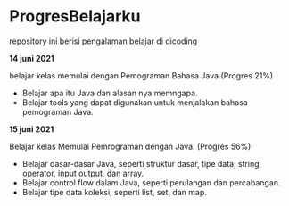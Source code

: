# ProgresBelajarku
repository ini berisi pengalaman belajar di dicoding

**14 juni 2021**

belajar kelas memulai dengan Pemograman Bahasa Java.(Progres 21%)
  * Belajar apa itu Java dan alasan nya memngapa.
  * Belajar tools yang dapat digunakan untuk menjalakan bahasa pemograman Java.

**15 juni 2021**

Belajar kelas Memulai Pemrograman dengan Java. (Progres 56%)
  * Belajar dasar-dasar Java, seperti struktur dasar, tipe data, string, operator, input output, dan array.
  * Belajar control flow dalam Java, seperti perulangan dan percabangan.
  * Belajar tipe data koleksi, seperti list, set, dan map.
